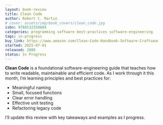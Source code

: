 ```yaml
---
layout: book-review
title: Clean Code
author: Robert C. Martin
# cover: assets/img/book_covers/clean_code.jpg
isbn: 9780132350884
categories: programming software best-practices software-engineering
tags: in-progress
buy_link: https://www.amazon.com/Clean-Code-Handbook-Software-Craftsmanship/dp/0132350882
started: 2025-07-01
released: 2008
status: In Progress
---
```


**Clean Code** is a foundational software-engineering guide that teaches how to write readable, maintainable and efficient code. As I work through it this month, I’m learning principles and best practices for:

- Meaningful naming
- Small, focused functions
- Clear error handling
- Effective unit testing
- Refactoring legacy code

I’ll update this review with key takeaways and examples as I progress.
